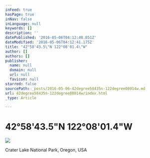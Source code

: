 ```yaml
---
inFeed: true
hasPage: true
inNav: false
inLanguage: null
keywords: []
description: ''
datePublished: '2016-05-06T04:12:48.851Z'
dateModified: '2016-05-06T04:12:41.175Z'
title: "42°58'43.5\"N 122°08'01.4\"W"
author: []
authors: []
publisher:
  name: null
  domain: null
  url: null
  favicon: null
starred: false
sourcePath: _posts/2016-05-06-42degree58435n-122degree08014w.md
url: 42degree58435n-122degree08014w/index.html
_type: Article

---
```

# 42°58'43.5"N 122°08'01.4"W
![](https://the-grid-user-content.s3-us-west-2.amazonaws.com/21466f92-c5bf-4fd5-962f-664736678531.jpg)

Crater Lake National Park, Oregon, USA